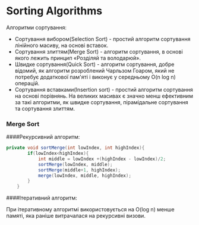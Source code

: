 # Sorting Algorithms
Алгоритми сортування:
  * Сортування вибором(Selection Sort) - простий алгоритм сортування лінійного масиву, на основі вставок.
  * Сортування злиттям(Merge Sort) - алгоритм сортування, в основі якого лежить принцип «Розділяй та володарюй».  
  * Швидке сортування(Quick Sort) - алгоритм сортування, добре відомий, як алгоритм розроблений Чарльзом Гоаром, який не потребує додаткової пам'яті і виконує у середньому O(n log n) операцій.
  * Сортування вставками(Insertion sort) - простий алгоритм сортування на основі порівнянь. На великих масивах є значно менш ефективним за такі алгоритми, як швидке сортування, пірамідальне сортування та сортування злиттям. 
  
### Merge Sort

####Рекурсивний алгоритм:
```java
private void sortMerge(int lowIndex, int highIndex){
        if(lowIndex<highIndex){
            int middle = lowIndex +(highIndex - lowIndex)/2;
            sortMerge(lowIndex, middle);
            sortMerge(middle+1, highIndex);
            merge(lowIndex, middle, highIndex);
        }
    }
```
####Ітеративний алгоритм:

При ітеративному алгоритмі використовується на O(log n) менше памяті, яка раніше витрачалася на рекурсивні визови.

